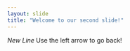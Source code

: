 ```yaml
---
layout: slide
title: "Welcome to our second slide!"
---
```

*New Line*
Use the left arrow to go back!

